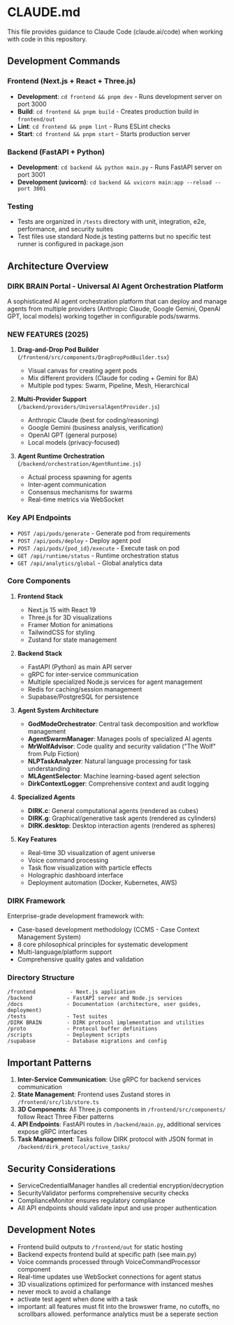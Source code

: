 # CLAUDE.md

This file provides guidance to Claude Code (claude.ai/code) when working with code in this repository.

## Development Commands

### Frontend (Next.js + React + Three.js)
- **Development**: `cd frontend && pnpm dev` - Runs development server on port 3000
- **Build**: `cd frontend && pnpm build` - Creates production build in `frontend/out`
- **Lint**: `cd frontend && pnpm lint` - Runs ESLint checks
- **Start**: `cd frontend && pnpm start` - Starts production server

### Backend (FastAPI + Python)
- **Development**: `cd backend && python main.py` - Runs FastAPI server on port 3001
- **Development (uvicorn)**: `cd backend && uvicorn main:app --reload --port 3001`

### Testing
- Tests are organized in `/tests` directory with unit, integration, e2e, performance, and security suites
- Test files use standard Node.js testing patterns but no specific test runner is configured in package.json

## Architecture Overview

### DIRK BRAIN Portal - Universal AI Agent Orchestration Platform
A sophisticated AI agent orchestration platform that can deploy and manage agents from multiple providers (Anthropic Claude, Google Gemini, OpenAI GPT, local models) working together in configurable pods/swarms.

### NEW FEATURES (2025)
1. **Drag-and-Drop Pod Builder** (`/frontend/src/components/DragDropPodBuilder.tsx`)
   - Visual canvas for creating agent pods
   - Mix different providers (Claude for coding + Gemini for BA)
   - Multiple pod types: Swarm, Pipeline, Mesh, Hierarchical

2. **Multi-Provider Support** (`/backend/providers/UniversalAgentProvider.js`)
   - Anthropic Claude (best for coding/reasoning)
   - Google Gemini (business analysis, verification)
   - OpenAI GPT (general purpose)
   - Local models (privacy-focused)

3. **Agent Runtime Orchestration** (`/backend/orchestration/AgentRuntime.js`)
   - Actual process spawning for agents
   - Inter-agent communication
   - Consensus mechanisms for swarms
   - Real-time metrics via WebSocket

### Key API Endpoints
- `POST /api/pods/generate` - Generate pod from requirements
- `POST /api/pods/deploy` - Deploy agent pod
- `POST /api/pods/{pod_id}/execute` - Execute task on pod
- `GET /api/runtime/status` - Runtime orchestration status
- `GET /api/analytics/global` - Global analytics data

### Core Components

1. **Frontend Stack**
   - Next.js 15 with React 19
   - Three.js for 3D visualizations
   - Framer Motion for animations
   - TailwindCSS for styling
   - Zustand for state management

2. **Backend Stack**
   - FastAPI (Python) as main API server
   - gRPC for inter-service communication
   - Multiple specialized Node.js services for agent management
   - Redis for caching/session management
   - Supabase/PostgreSQL for persistence

3. **Agent System Architecture**
   - **GodModeOrchestrator**: Central task decomposition and workflow management
   - **AgentSwarmManager**: Manages pools of specialized AI agents
   - **MrWolfAdvisor**: Code quality and security validation ("The Wolf" from Pulp Fiction)
   - **NLPTaskAnalyzer**: Natural language processing for task understanding
   - **MLAgentSelector**: Machine learning-based agent selection
   - **DirkContextLogger**: Comprehensive context and audit logging

4. **Specialized Agents**
   - **DIRK.c**: General computational agents (rendered as cubes)
   - **DIRK.g**: Graphical/generative task agents (rendered as cylinders)
   - **DIRK.desktop**: Desktop interaction agents (rendered as spheres)

5. **Key Features**
   - Real-time 3D visualization of agent universe
   - Voice command processing
   - Task flow visualization with particle effects
   - Holographic dashboard interface
   - Deployment automation (Docker, Kubernetes, AWS)

### DIRK Framework
Enterprise-grade development framework with:
- Case-based development methodology (CCMS - Case Context Management System)
- 8 core philosophical principles for systematic development
- Multi-language/platform support
- Comprehensive quality gates and validation

### Directory Structure
```
/frontend           - Next.js application
/backend           - FastAPI server and Node.js services
/docs              - Documentation (architecture, user guides, deployment)
/tests             - Test suites
/DIRK BRAIN        - DIRK protocol implementation and utilities
/proto             - Protocol buffer definitions
/scripts           - Deployment scripts
/supabase          - Database migrations and config
```

## Important Patterns

1. **Inter-Service Communication**: Use gRPC for backend services communication
2. **State Management**: Frontend uses Zustand stores in `/frontend/src/lib/store.ts`
3. **3D Components**: All Three.js components in `/frontend/src/components/` follow React Three Fiber patterns
4. **API Endpoints**: FastAPI routes in `/backend/main.py`, additional services expose gRPC interfaces
5. **Task Management**: Tasks follow DIRK protocol with JSON format in `/backend/dirk_protocol/active_tasks/`

## Security Considerations

- ServiceCredentialManager handles all credential encryption/decryption
- SecurityValidator performs comprehensive security checks
- ComplianceMonitor ensures regulatory compliance
- All API endpoints should validate input and use proper authentication

## Development Notes

- Frontend build outputs to `/frontend/out` for static hosting
- Backend expects frontend build at specific path (see main.py)
- Voice commands processed through VoiceCommandProcessor component
- Real-time updates use WebSocket connections for agent status
- 3D visualizations optimized for performance with instanced meshes
- never mock to avoid a challange
- activate test agent when done with a task
- important: all features must fit into the browswer frame, no cutoffs, no scrollbars allowed. performance analytics must be a seperate section